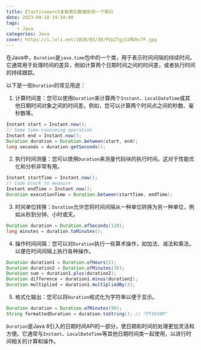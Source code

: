 ```yaml
---
title: Elasticsearch复制索引数据到另一个索引
date: 2023-09-18 14:34:00
tags: 
	- Java
categories: Java
cover: https://i.loli.net/2020/03/30/PVp2TgjSiMDhv7F.jpg
---
```


在Java中，`Duration`是`java.time`包中的一个类，用于表示时间间隔的持续时间。它通常用于处理时间的差异，例如计算两个日期时间之间的时间差，或者执行时间的持续跟踪。

以下是一些`Duration`的常见用途：

1. 计算时间差：您可以使用`Duration`来计算两个`Instant`、`LocalDateTime`或其他日期时间对象之间的时间差。例如，您可以计算两个时间点之间的秒数、毫秒数等。

```java
Instant start = Instant.now();
// Some time-consuming operation
Instant end = Instant.now();
Duration duration = Duration.between(start, end);
long seconds = duration.getSeconds();
```

2. 执行时间测量：您可以使用`Duration`来测量代码块的执行时间。这对于性能优化和分析非常有用。

```java
Instant startTime = Instant.now();
// Code block to measure
Instant endTime = Instant.now();
Duration executionTime = Duration.between(startTime, endTime);
```

3. 时间单位转换：`Duration`允许您将时间间隔从一种单位转换为另一种单位，例如从秒到分钟、小时或天。

```java
Duration duration = Duration.ofSeconds(120);
long minutes = duration.toMinutes();
```

4. 操作时间间隔：您可以对`Duration`执行一些算术操作，如加法、减法和乘法，以便在时间间隔上执行各种操作。

```java
Duration duration1 = Duration.ofHours(2);
Duration duration2 = Duration.ofMinutes(30);
Duration sum = duration1.plus(duration2);
Duration difference = duration1.minus(duration2);
Duration multiplied = duration1.multipliedBy(3);
```

5. 格式化输出：您可以将`Duration`格式化为字符串以便于显示。

```java
Duration duration = Duration.ofMinutes(90);
String formattedDuration = duration.toString(); // "PT1H30M"
```

`Duration`是Java 8引入的日期时间API的一部分，使日期和时间的处理更加灵活和方便。它通常与`Instant`、`LocalDateTime`等其他日期时间类一起使用，以进行时间相关的计算和操作。

